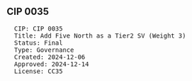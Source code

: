 ## CIP 0035

<pre>
  CIP: CIP 0035
  Title: Add Five North as a Tier2 SV (Weight 3)
  Status: Final
  Type: Governance
  Created: 2024-12-06
  Approved: 2024-12-14
  License: CC35
</pre>

